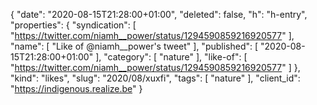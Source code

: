 {
  "date": "2020-08-15T21:28:00+01:00",
  "deleted": false,
  "h": "h-entry",
  "properties": {
    "syndication": [
      "https://twitter.com/niamh__power/status/1294590859216920577"
    ],
    "name": [
      "Like of @niamh__power's tweet"
    ],
    "published": [
      "2020-08-15T21:28:00+01:00"
    ],
    "category": [
      "nature"
    ],
    "like-of": [
      "https://twitter.com/niamh__power/status/1294590859216920577"
    ]
  },
  "kind": "likes",
  "slug": "2020/08/xuxfi",
  "tags": [
    "nature"
  ],
  "client_id": "https://indigenous.realize.be"
}
